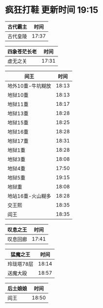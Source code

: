# 疯狂打鞋 更新时间 19:15

| 古代霸主   | 时间    |
|--------|-------|
| 古代皇陵 | 17:37 |

| 四象苍茫长老   | 时间    |
|--------|-------|
| 虚无之关 | 17:31 |

| 间王   | 时间    |
|--------|-------|
| 地外10重-牛坑糊放 | 18:13 |
| 地狱10重 | 18:13 |
| 地狱11重 | 18:17 |
| 地狱13重 | 18:28 |
| 地狱15重 | 18:25 |
| 地狱16重 | 18:28 |
| 地狱17重 | 18:31 |
| 地狱1重 | 18:28 |
| 地狱3重 | 18:08 |
| 地狱4重 | 17:50 |
| 地狱5重 | 19:15 |
| 地狱重 | 18:08 |
| 地站16重-火山糊多 | 18:28 |
| 交王熙 | 18:35 |
| 阎王 | 18:35 |

| 叹息之王   | 时间    |
|--------|-------|
| 叹息回廊 | 17:41 |

| 猛魔之王   | 时间    |
|--------|-------|
| 玲珑塔78层 | 18:14 |
| 送魔大殴 | 18:57 |

| 后土娘娘   | 时间    |
|--------|-------|
| 阎王 | 18:50 |